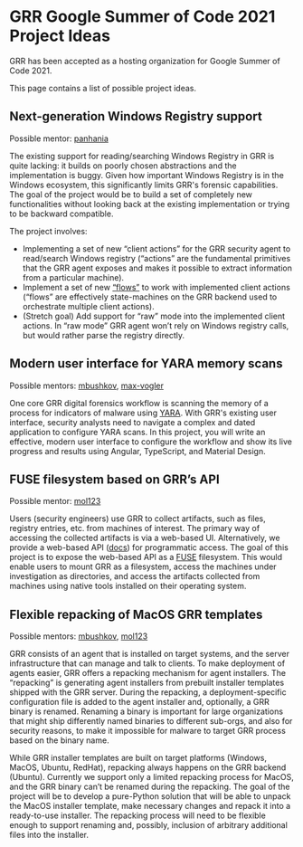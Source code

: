# GRR Google Summer of Code 2021 Project Ideas

GRR has been accepted as a hosting organization for Google Summer of Code 2021.

This page contains a list of possible project ideas.

## Next-generation Windows Registry support

Possible mentor: [panhania](https://github.com/panhania)

The existing support for reading/searching Windows Registry in GRR
is quite lacking: it builds on poorly chosen abstractions and the
implementation is buggy. Given how important Windows Registry is in the Windows
ecosystem, this significantly limits GRR's forensic capabilities. The goal of
the project would be to build a set of completely new functionalities without
looking back at the existing implementation or trying to be backward
compatible.

The project involves:

* Implementing a set of new “client actions” for the GRR
security agent to read/search Windows registry (“actions” are the fundamental
primitives that the GRR agent exposes and makes it possible to extract
information from a particular machine).
* Implement a set of new [“flows”](https://grr-doc.readthedocs.io/en/latest/investigating-with-grr/flows/index.html) to work
with implemented client actions (“flows” are effectively state-machines on the
GRR backend used to orchestrate multiple client actions).
* (Stretch goal) Add
support for “raw” mode into the implemented client actions. In “raw mode” GRR
agent won’t rely on Windows registry calls, but would rather parse the registry
directly.

## Modern user interface for YARA memory scans

Possible mentors: [mbushkov](https://github.com/mbushkov),
[max-vogler](https://github.com/max-vogler)

One core GRR digital forensics workflow is scanning the memory of a process for
indicators of malware using [YARA](https://virustotal.github.io/yara/). With
GRR's existing user interface, security analysts need to navigate a complex and
dated application to configure YARA scans. In this project, you will write an
effective, modern user interface to configure the workflow and show its live
progress and results using Angular, TypeScript, and Material Design.

## FUSE filesystem based on GRR’s API

Possible mentor: [mol123](https://github.com/mol123)

Users (security engineers) use GRR to collect artifacts, such as files,
registry entries, etc. from machines of interest. The primary way of accessing
the collected artifacts is via a web-based UI. Alternatively, we provide a
web-based API
([docs](https://storage.googleapis.com/autobuilds-grr-openapi/documentation/openapi_documentation.html]))
for programmatic access. The goal of this project is to expose the web-based
API as a
[FUSE](https://en.wikipedia.org/wiki/Filesystem_in_Userspace)
filesystem. This would enable users to mount GRR as a filesystem, access the
machines under investigation as directories, and access the artifacts collected
from machines using native tools installed on their operating system.

## Flexible repacking of MacOS GRR templates

Possible mentors: [mbushkov](https://github.com/mbushkov),
[mol123](https://github.com/mol123)

GRR consists of an agent that is installed on target systems, and the server
infrastructure that can manage and talk to clients. To make deployment of
agents easier, GRR offers a repacking mechanism for agent installers. The
“repacking” is generating agent installers from prebuilt installer templates
shipped with the GRR server. During the repacking, a deployment-specific
configuration file is added to the agent installer and, optionally, a GRR
binary is renamed. Renaming a binary is important for large organizations that
might ship differently named binaries to different sub-orgs, and also for
security reasons, to make it impossible for malware to target GRR process based
on the binary name.

While GRR installer templates are built on target platforms (Windows, MacOS,
Ubuntu, RedHat), repacking always happens on the GRR backend (Ubuntu).
Currently we support only a limited repacking process for MacOS, and the GRR
binary can’t be renamed during the repacking. The goal of the project will be
to develop a pure-Python solution that will be able to unpack the MacOS
installer template, make necessary changes and repack it into a ready-to-use
installer. The repacking process will need to be flexible enough to support
renaming and, possibly, inclusion of arbitrary additional files into the
installer.


